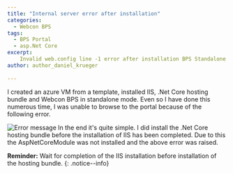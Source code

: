 ```yaml
---
title: "Internal server error after installation"
categories:
  - Webcon BPS
tags:
  - BPS Portal
  - asp.Net Core
excerpt:
    Invalid web.config line -1 error after installation BPS Standalone 
author: author_daniel_krueger
  
---
```

I created an azure VM from a template, installed IIS, .Net Core hosting bundle and Webcon BPS in standalone mode. Even so I have done this numerous time, I was unable to browse to the portal because of the following error.

![Error message]({{site.baseurl}}/assets/images/dkrueger/posts/missing_core_module/missing_core_module_error.png)
In the end it's quite simple. I did install the .Net Core hosting bundle before the installation of IIS has been completed. Due to this the AspNetCoreModule was not installed and the above error was raised.

**Reminder:** Wait for completion of the IIS installation before installation of the hosting bundle.
{: .notice--info}